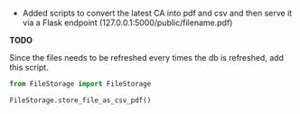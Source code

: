 * Added scripts to convert the latest CA into pdf and csv and then serve it via a Flask endpoint (127.0.0.1:5000/public/filename.pdf)

**TODO**

Since the files needs to be refreshed every times the db is refreshed, add this script.

```python
from FileStorage import FileStorage

FileStorage.store_file_as_csv_pdf()
```